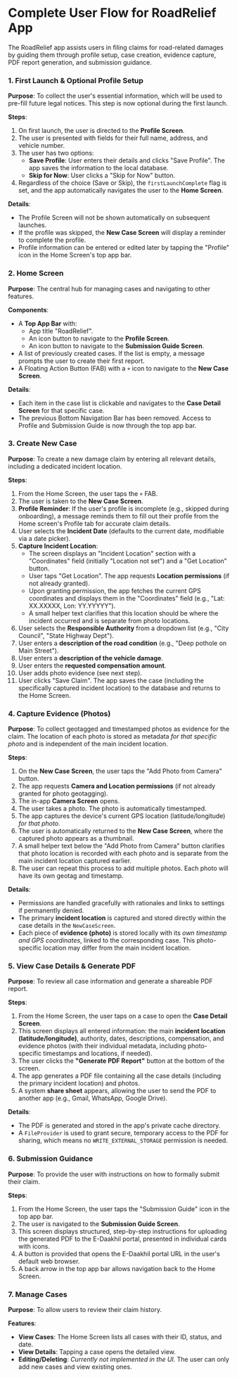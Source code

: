 # Complete User Flow for RoadRelief App

The RoadRelief app assists users in filing claims for road-related damages by guiding them through profile setup, case creation, evidence capture, PDF report generation, and submission guidance.

### 1. First Launch & Optional Profile Setup

**Purpose**: To collect the user's essential information, which will be used to pre-fill future legal notices. This step is now optional during the first launch.

**Steps**:
1.  On first launch, the user is directed to the **Profile Screen**.
2.  The user is presented with fields for their full name, address, and vehicle number.
3.  The user has two options:
    *   **Save Profile**: User enters their details and clicks "Save Profile". The app saves the information to the local database.
    *   **Skip for Now**: User clicks a "Skip for Now" button.
4.  Regardless of the choice (Save or Skip), the `firstLaunchComplete` flag is set, and the app automatically navigates the user to the **Home Screen**.

**Details**:
*   The Profile Screen will not be shown automatically on subsequent launches.
*   If the profile was skipped, the **New Case Screen** will display a reminder to complete the profile.
*   Profile information can be entered or edited later by tapping the "Profile" icon in the Home Screen's top app bar.

### 2. Home Screen

**Purpose**: The central hub for managing cases and navigating to other features.

**Components**:
*   A **Top App Bar** with:
    *   App title "RoadRelief".
    *   An icon button to navigate to the **Profile Screen**.
    *   An icon button to navigate to the **Submission Guide Screen**.
*   A list of previously created cases. If the list is empty, a message prompts the user to create their first report.
*   A Floating Action Button (FAB) with a `+` icon to navigate to the **New Case Screen**.

**Details**:
*   Each item in the case list is clickable and navigates to the **Case Detail Screen** for that specific case.
*   The previous Bottom Navigation Bar has been removed. Access to Profile and Submission Guide is now through the top app bar.

### 3. Create New Case

**Purpose**: To create a new damage claim by entering all relevant details, including a dedicated incident location.

**Steps**:
1.  From the Home Screen, the user taps the `+` FAB.
2.  The user is taken to the **New Case Screen**.
3.  **Profile Reminder**: If the user's profile is incomplete (e.g., skipped during onboarding), a message reminds them to fill out their profile from the Home screen's Profile tab for accurate claim details.
4.  User selects the **Incident Date** (defaults to the current date, modifiable via a date picker).
5.  **Capture Incident Location**:
    *   The screen displays an "Incident Location" section with a "Coordinates" field (initially "Location not set") and a "Get Location" button.
    *   User taps "Get Location". The app requests **Location permissions** (if not already granted).
    *   Upon granting permission, the app fetches the current GPS coordinates and displays them in the "Coordinates" field (e.g., "Lat: XX.XXXXX, Lon: YY.YYYYY").
    *   A small helper text clarifies that this location should be where the incident occurred and is separate from photo locations.
6.  User selects the **Responsible Authority** from a dropdown list (e.g., "City Council", "State Highway Dept").
7.  User enters a **description of the road condition** (e.g., "Deep pothole on Main Street").
8.  User enters a **description of the vehicle damage**.
9.  User enters the **requested compensation amount**.
10. User adds photo evidence (see next step).
11. User clicks "Save Claim". The app saves the case (including the specifically captured incident location) to the database and returns to the Home Screen.

### 4. Capture Evidence (Photos)

**Purpose**: To collect geotagged and timestamped photos as evidence for the claim. The location of each photo is stored as metadata *for that specific photo* and is independent of the main incident location.

**Steps**:
1.  On the **New Case Screen**, the user taps the "Add Photo from Camera" button.
2.  The app requests **Camera and Location permissions** (if not already granted for photo geotagging).
3.  The in-app **Camera Screen** opens.
4.  The user takes a photo. The photo is automatically timestamped.
5.  The app captures the device's current GPS location (latitude/longitude) *for that photo*.
6.  The user is automatically returned to the **New Case Screen**, where the captured photo appears as a thumbnail.
7.  A small helper text below the "Add Photo from Camera" button clarifies that photo location is recorded with each photo and is separate from the main incident location captured earlier.
8.  The user can repeat this process to add multiple photos. Each photo will have its own geotag and timestamp.

**Details**:
*   Permissions are handled gracefully with rationales and links to settings if permanently denied.
*   The primary **incident location** is captured and stored directly within the case details in the `NewCaseScreen`.
*   Each piece of **evidence (photo)** is stored locally with its *own timestamp and GPS coordinates*, linked to the corresponding case. This photo-specific location may differ from the main incident location.

### 5. View Case Details & Generate PDF

**Purpose**: To review all case information and generate a shareable PDF report.

**Steps**:
1.  From the Home Screen, the user taps on a case to open the **Case Detail Screen**.
2.  This screen displays all entered information: the main **incident location (latitude/longitude)**, authority, dates, descriptions, compensation, and evidence photos (with their individual metadata, including photo-specific timestamps and locations, if needed).
3.  The user clicks the **"Generate PDF Report"** button at the bottom of the screen.
4.  The app generates a PDF file containing all the case details (including the primary incident location) and photos.
5.  A system **share sheet** appears, allowing the user to send the PDF to another app (e.g., Gmail, WhatsApp, Google Drive).

**Details**:
*   The PDF is generated and stored in the app's private cache directory.
*   A `FileProvider` is used to grant secure, temporary access to the PDF for sharing, which means no `WRITE_EXTERNAL_STORAGE` permission is needed.

### 6. Submission Guidance

**Purpose**: To provide the user with instructions on how to formally submit their claim.

**Steps**:
1.  From the Home Screen, the user taps the "Submission Guide" icon in the top app bar.
2.  The user is navigated to the **Submission Guide Screen**.
3.  This screen displays structured, step-by-step instructions for uploading the generated PDF to the E-Daakhil portal, presented in individual cards with icons.
4.  A button is provided that opens the E-Daakhil portal URL in the user's default web browser.
5.  A back arrow in the top app bar allows navigation back to the Home Screen.

### 7. Manage Cases

**Purpose**: To allow users to review their claim history.

**Features**:
*   **View Cases**: The Home Screen lists all cases with their ID, status, and date.
*   **View Details**: Tapping a case opens the detailed view.
*   **Editing/Deleting**: *Currently not implemented in the UI.* The user can only add new cases and view existing ones.

